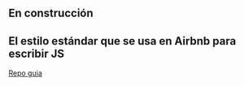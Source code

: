 

## En construcción



## El estilo estándar que se usa en Airbnb para escribir JS

[Repo guia](https://github.com/airbnb/javascript)

